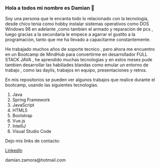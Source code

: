 ### Hola a todos mi nombre es Damian  👋


Soy una persona que le encanta todo lo relacionado con la tecnologia, desde chico tenia como hobby instalar sistemas operativos como DOS Windows 98 en adelante ,como tambien el armado y reparacion de pcs , luego gracias a la secundaria le empece a agarrar el gustito a la programación, tanto que me ha llevado a capacitarme constantemente.

He trabajado muchos años de soporte tecnico , pero ahora me encuentro en un Bootcamp de MindHub para convertirme en desarrollador FULL STACK JAVA , he aprendido muchas tecnologias y en estos meses pude tambien desarrollar las habiliades blandas como emular un entorno de trabajo , como las daylis, trabajos en equipo, presentaciones y retros.

En mis repositorios se pueden ver algunos trabajos que realice durante el bootcamp, usando las siguientes tecnologias.


  <ol type=”A”>
  <li>Java</li>
  <li>Spring Framework</li>
  <li>JavaScript</li>
  <li>HTML5</li>
  <li>Bootstrap</li>
  <li>Vue.js</li>
  <li>IntelliJ</li>
  <li>Visual Studio Code</li>
  </ol>


Dejo mis links de contacto:

<a href="https://www.linkedin.com/in/damian-zamora/">LinkedIn</a>
<p>damian.zamora@hotmail.com</p>


<!--
**damianzamora/damianzamora** is a ✨ _special_ ✨ repository because its `README.md` (this file) appears on your GitHub profile.

Here are some ideas to get you started:

- 🔭 I’m currently working on ...
- 🌱 I’m currently learning ...
- 👯 I’m looking to collaborate on ...
- 🤔 I’m looking for help with ...
- 💬 Ask me about ...
- 📫 How to reach me: ...
- 😄 Pronouns: ...
- ⚡ Fun fact: ...
-->

